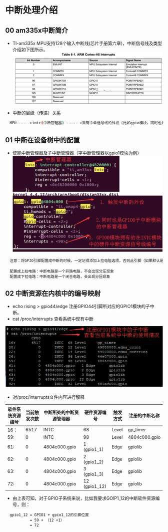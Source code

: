 # 中断处理介绍
## 00 am335x中断简介
* TI-am335x MPU支持128个输入中断线(芯片手册第六章)，中断信号线及类型介绍如下图所示。
![中断资源图](img/128_lines.png)

* 中断的层级（传递）关系

```sh
  MPU------>intc(中断管理器)------->具有中单信号线的外设（比如gpio模块，同时也是gpio子模块的中断管理器）------->子中断信号
```
## 01 中断在设备树中的配置
* 使能中断管理器及子中断管理器（字中断管理器以gpio1模块为例）
![中断管理器](img/02.png)

```sh
  注意：将GPIO引脚配置成中断的时候，一定记得添加上拉电阻选项，否则此引脚（如果默认是下拉电阻）可能由于闭合回路分压造成引脚的输入电压驱动不够，触发不了中断。

  配置成上拉电路：中断电路是一个开路电路，不会出现分压现象
  配置成下拉电路：中断电路是一个闭合电路，会出现分压现象
```

## 02 中断资源在内核中的编号映射
* echo rising > gpio44/edge  注册GPIO44引脚所对应的GPIO1模块的子中断。
* cat /proc/interrupts 查看系统中现有中断

![中断管理器](img/03.png)

* 对/proc/interrupts文件内容进行解释

软件系统资源编号 | 当前触发次数 | 中断所处的中断资源管理器|硬件资源编号|触发方式|注册的中断名称
---|---|---|---|---|---
16： | 6517|INTC|68|Level|gp_timer
59: | 0|INTC|98|Level|4804c000.gpio
61: | 0|4804c000.gpio|1  (gpio1_1)|Edge|gpiolib
62: | 0|4804c000.gpio|2  (gpio1_2)|Edge|gpiolib
63: | 0|4804c000.gpio|3  (gpio1_3)|Edge|gpiolib
72: | 0|4804c000.gpio|12 (gpio1_12)|Edge|gpiolib

* 由上表可知，对于GPIO子系统来说，比如我要求GOIP1_12的中断软件资源编号，则：
```
  gpio1_12 = GPIO1 + gpio1_12的引脚位置
           = 59 + （12 +1）
           = 72
```
